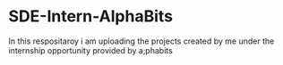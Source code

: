 # SDE-Intern-AlphaBits
In this respositaroy i am uploading the projects created by me under the internship opportunity provided by a;phabits
